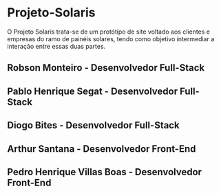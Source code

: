 # Projeto-Solaris

O Projeto Solaris trata-se de um protótipo de site voltado aos clientes e empresas do ramo de painéis solares, tendo como objetivo intermediar a interação entre essas duas partes.

## Robson Monteiro - Desenvolvedor Full-Stack
## Pablo Henrique Segat - Desenvolvedor Full-Stack
## Diogo Bites - Desenvolvedor Full-Stack
## Arthur Santana - Desenvolvedor Front-End
## Pedro Henrique Villas Boas - Desenvolvedor Front-End
